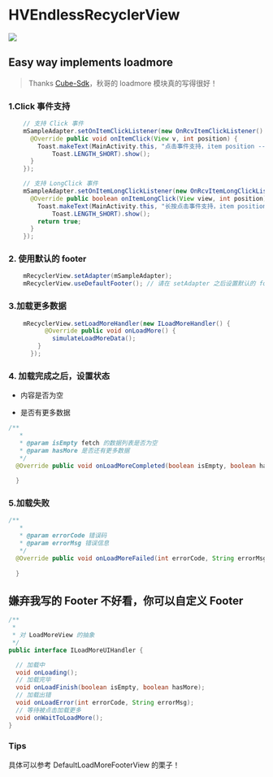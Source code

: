 # HVEndlessRecyclerView

[![](https://jitpack.io/v/HelloVass/HVEndlessRecyclerView.svg)](https://jitpack.io/#HelloVass/HVEndlessRecyclerView)

## Easy way implements loadmore 



> Thanks [Cube-Sdk](http://cube-sdk.liaohuqiu.net/cn/load-more/)，秋哥的 loadmore 模块真的写得很好！

### 1.Click 事件支持

```java
    // 支持 Click 事件
    mSampleAdapter.setOnItemClickListener(new OnRcvItemClickListener() {
      @Override public void onItemClick(View v, int position) {
        Toast.makeText(MainActivity.this, "点击事件支持，item position -->>" + position,
            Toast.LENGTH_SHORT).show();
      }
    });
```

``` java
    // 支持 LongClick 事件
    mSampleAdapter.setOnItemLongClickListener(new OnRcvItemLongClickListener() {
      @Override public boolean onItemLongClick(View view, int position) {
        Toast.makeText(MainActivity.this, "长按点击事件支持，item position -->>" + position,
            Toast.LENGTH_SHORT).show();
        return true;
      }
    });

```

### 2. 使用默认的 footer

```java
    mRecyclerView.setAdapter(mSampleAdapter);
    mRecyclerView.useDefaultFooter(); // 请在 setAdapter 之后设置默认的 footer
```

### 3.加载更多数据

```java
    mRecyclerView.setLoadMoreHandler(new ILoadMoreHandler() {
          @Override public void onLoadMore() {
            simulateLoadMoreData();
        }
      });
```


### 4. 加载完成之后，设置状态

- 内容是否为空

- 是否有更多数据

```java
/**
   * 
   * @param isEmpty fetch 的数据列表是否为空
   * @param hasMore 是否还有更多数据
   */
  @Override public void onLoadMoreCompleted(boolean isEmpty, boolean hasMore) {
  
  }
```

### 5.加载失败

```java
/**
   * 
   * @param errorCode 错误码
   * @param errorMsg 错误信息
   */
  @Override public void onLoadMoreFailed(int errorCode, String errorMsg) {
  
  }
```

## 嫌弃我写的 Footer 不好看，你可以自定义 Footer

```java
/**
 *
 * 对 LoadMoreView 的抽象
 */
public interface ILoadMoreUIHandler {

  // 加载中
  void onLoading();
  // 加载完毕
  void onLoadFinish(boolean isEmpty, boolean hasMore);
  // 加载出错
  void onLoadError(int errorCode, String errorMsg);
  // 等待被点击加载更多
  void onWaitToLoadMore();
}
```

### Tips
具体可以参考 DefaultLoadMoreFooterView 的栗子！

